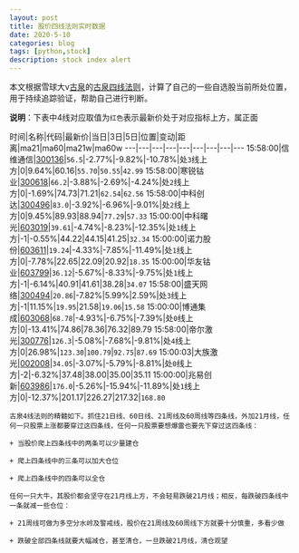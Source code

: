 ```yaml
---
layout: post
title: 股价四线法则实时数据
date: 2020-5-10
categories: blog
tags: [python,stock]
description: stock index alert
---
```



本文根据雪球大v[古泉](https://xueqiu.com/u/7148646888)的[古泉四线法则](https://xueqiu.com/7148646888/130498192)，计算了自己的一些自选股当前所处位置，用于持续追踪验证，帮助自己进行判断。

**说明**：下表中4线对应取值为`红色`表示最新价处于对应指标上方，属正面

时间|名称|代码|最新价|当日|3日|5日|位置|变动|距离|ma21|ma60|ma21w|ma60w
---|---|---|---|---|---|---|---|---
15:58:00|信维通信|[300136](https://xueqiu.com/S/SZ300136)|`56.5`|-2.77%|-9.82%|-10.78%|处`3`线上方|0|9.64%|60.16|`55.70`|`50.55`|`42.99`
15:58:00|寒锐钴业|[300618](https://xueqiu.com/S/SZ300618)|`66.2`|-3.88%|-2.69%|-4.24%|处`2`线上方|0|-1.69%|74.73|71.21|`62.54`|`62.56`
15:58:00|中科创达|[300496](https://xueqiu.com/S/SZ300496)|`83.0`|-3.92%|-6.96%|-9.01%|处`2`线上方|0|9.45%|89.93|88.94|`77.29`|`57.33`
15:00:00|中科曙光|[603019](https://xueqiu.com/S/SH603019)|`39.61`|-4.74%|-8.23%|-12.35%|处`1`线上方|-1|-0.55%|44.22|44.15|41.25|`32.34`
15:00:00|诺力股份|[603611](https://xueqiu.com/S/SH603611)|`19.24`|-4.33%|-7.85%|-11.49%|处`1`线上方|0|-7.78%|22.65|22.09|20.92|`18.35`
15:00:00|华友钴业|[603799](https://xueqiu.com/S/SH603799)|`36.12`|-5.67%|-8.33%|-9.75%|处`1`线上方|-1|-6.14%|40.91|41.61|38.28|`34.07`
15:58:00|盛天网络|[300494](https://xueqiu.com/S/SZ300494)|`20.86`|-7.82%|5.99%|2.59%|处`3`线上方|-1|11.15%|`19.95`|21.58|`19.06`|`15.58`
15:00:00|博通集成|[603068](https://xueqiu.com/S/SH603068)|`68.78`|-4.93%|-6.75%|-7.39%|处`0`线上方|0|-13.41%|74.86|78.36|76.32|89.79
15:58:00|帝尔激光|[300776](https://xueqiu.com/S/SZ300776)|`126.3`|-5.08%|-7.68%|-9.81%|处`4`线上方|0|26.98%|`123.30`|`100.79`|`92.75`|`87.69`
15:00:03|大族激光|[002008](https://xueqiu.com/S/SZ002008)|`34.05`|-3.07%|-5.79%|-8.81%|处`0`线上方|-2|-6.32%|37.48|38.00|35.00|35.11
15:00:00|兆易创新|[603986](https://xueqiu.com/S/SH603986)|`176.0`|-5.26%|-15.94%|-11.89%|处`1`线上方|0|-12.37%|201.17|226.27|217.32|`168.80`

```
古泉4线法则的精髓如下。抓住21日线、60日线、21周线及60周线等四条线，外加21月线，任何一只股票上涨都要穿过这四条线，任何一只股票要想爆雷也要先下穿过这四条线：

+ 当股价爬上四条线中的两条可以少量建仓

+ 爬上四条线中的三条可以加大仓位

+ 爬上四条线中的四条可以全仓

任何一只大牛，其股价都会坚守在21月线上方，不会轻易跌破21月线；相反，每跌破四条线中一条就减一些仓位：

+ 21周线可做为多空分水岭及警戒线，股价在21周线及60周线下方就要十分慎重，多看少做

+ 跌破全部四条线就要大幅减仓，甚至清仓，一旦跌破21月线，清仓观望
```
